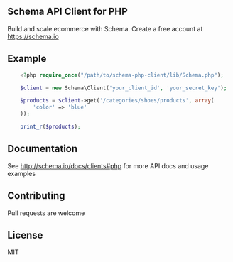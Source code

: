## Schema API Client for PHP

Build and scale ecommerce with Schema. Create a free account at https://schema.io

## Example

```php
	<?php require_once("/path/to/schema-php-client/lib/Schema.php");

	$client = new Schema\Client('your_client_id', 'your_secret_key');

	$products = $client->get('/categories/shoes/products', array(
		'color' => 'blue'
	));

	print_r($products);
```

## Documentation

See <http://schema.io/docs/clients#php> for more API docs and usage examples

## Contributing

Pull requests are welcome

## License

MIT
